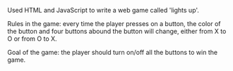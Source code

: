 Used HTML and JavaScript to write a web game called 'lights up'.

Rules in the game: every time the player presses on a button, the color of the button and four buttons abound the button will change, either from X to O or from O to X.

Goal of the game: the player should turn on/off all the buttons to win the game.

